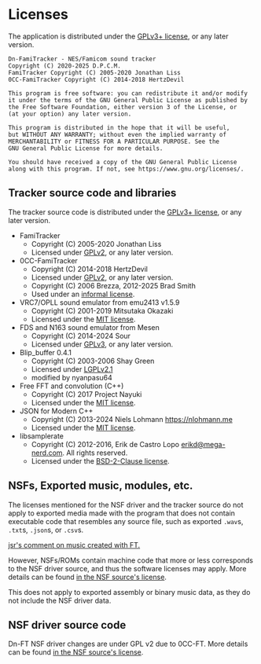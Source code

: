 # Licenses

The application is distributed under the
[GPLv3+ license](https://www.gnu.org/licenses/gpl-3.0.en.html), or any later
version.

```_
Dn-FamiTracker - NES/Famicom sound tracker
Copyright (C) 2020-2025 D.P.C.M.
FamiTracker Copyright (C) 2005-2020 Jonathan Liss
0CC-FamiTracker Copyright (C) 2014-2018 HertzDevil

This program is free software: you can redistribute it and/or modify
it under the terms of the GNU General Public License as published by
the Free Software Foundation, either version 3 of the License, or
(at your option) any later version.

This program is distributed in the hope that it will be useful,
but WITHOUT ANY WARRANTY; without even the implied warranty of
MERCHANTABILITY or FITNESS FOR A PARTICULAR PURPOSE. See the
GNU General Public License for more details.

You should have received a copy of the GNU General Public License
along with this program. If not, see https://www.gnu.org/licenses/.
```

## Tracker source code and libraries

The tracker source code is distributed under the
[GPLv3+ license](https://www.gnu.org/licenses/gpl-3.0.en.html), or any later
version.

- FamiTracker
	- Copyright (C) 2005-2020 Jonathan Liss
	- Licensed under
	  [GPLv2](https://www.gnu.org/licenses/old-licenses/gpl-2.0.en.html), or any
	  later version.
- 0CC-FamiTracker
	- Copyright (C) 2014-2018 HertzDevil
	- Licensed under
	  [GPLv2](https://www.gnu.org/licenses/old-licenses/gpl-2.0.en.html), or any
	  later version.
	- Copyright (C) 2006 Brezza, 2012-2025 Brad Smith
	- Used under an [informal license](Source/APU/nsfplay/readme.txt).
- VRC7/OPLL sound emulator from emu2413 v1.5.9
	- Copyright (C) 2001-2019 Mitsutaka Okazaki
	- Licensed under the [MIT license](https://mit-license.org/).
- FDS and N163 sound emulator from Mesen
	- Copyright (C) 2014-2024 Sour
	- Licensed under
	  [GPLv3](https://www.gnu.org/licenses/old-licenses/gpl-3.0.en.html), or any
	  later version.
- Blip_buffer 0.4.1
	- Copyright (C) 2003-2006 Shay Green
	- Licensed under
	  [LGPLv2.1](https://www.gnu.org/licenses/old-licenses/lgpl-2.1.html)
	- modified by nyanpasu64
- Free FFT and convolution (C++)
	- Copyright (C) 2017 Project Nayuki
	- Licensed under the
	  [MIT license](https://mit-license.org/).
- JSON for Modern C++
	- Copyright (C) 2013-2024 Niels Lohmann <https://nlohmann.me>
	- Licensed under the [MIT license](https://mit-license.org/).
- libsamplerate
	- Copyright (C) 2012-2016, Erik de Castro Lopo <erikd@mega-nerd.com>.
	  All rights reserved.
	- Licensed under the
	  [BSD-2-Clause license](https://www.freebsd.org/copyright/freebsd-license/).

## NSFs, Exported music, modules, etc.

The licenses mentioned for the NSF driver and the tracker source do not apply to
exported media made with the program that does not contain executable code that
resembles any source file, such as exported `.wav`s, `.txt`s, `.json`s, or `.csv`s.

[jsr's comment on music created with FT.](http://forums.famitracker.com/viewtopic.php?f=4&t=122&p=741#p741)

However, NSFs/ROMs contain machine code that more or less corresponds to the NSF
driver source, and thus the software licenses may apply. More details can be
found [in the NSF source's license](./Source/drivers/asm/LICENSE.md).

This does not apply to exported assembly or binary music data, as they do not
include the NSF driver data.

## NSF driver source code

Dn-FT NSF driver changes are under GPL v2 due to 0CC-FT. More details can be
found [in the NSF source's license](./Source/drivers/asm/LICENSE.md).
